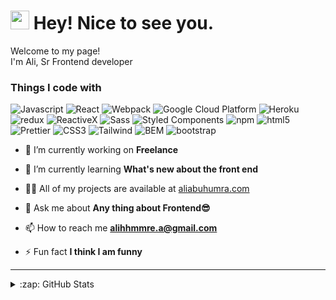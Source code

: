 <h1><img src="https://emojis.slackmojis.com/emojis/images/1531849430/4246/blob-sunglasses.gif?1531849430" width="30"/> Hey! Nice to see you.</h1>

<p>Welcome to my page! </br> I'm Ali, Sr Frontend developer 
<h3>Things I code with</h3>
<p>
  
<p style={'display:grid;'}>
  <img alt="Javascript" src="https://img.shields.io/badge/-Javascript-FCD900?style=flat-square&logo=javascript&logoColor=brown" />
  <img alt="React" src="https://img.shields.io/badge/-React-45b8d8?style=flat-square&logo=react&logoColor=white" />
  <img alt="Webpack" src="https://img.shields.io/badge/-Webpack-8DD6F9?style=flat-square&logo=webpack&logoColor=white" /> 
  <img alt="Google Cloud Platform" src="https://img.shields.io/badge/-Google_Cloud_Platform-1a73e8?style=flat-square&logo=google-cloud&logoColor=white" />
  <img alt="Heroku" src="https://img.shields.io/badge/-Heroku-430098?style=flat-square&logo=heroku&logoColor=white" />
  <img alt="redux" src="https://img.shields.io/badge/-Redux-764ABC?style=flat-square&logo=redux&logoColor=white" />
  <img alt="ReactiveX" src="https://img.shields.io/badge/-RxJs-B7178C?style=flat-square&logo=reactivex&logoColor=white" />
  <img alt="Sass" src="https://img.shields.io/badge/-Sass-CC6699?style=flat-square&logo=sass&logoColor=white" />
  <img alt="Styled Components" src="https://img.shields.io/badge/-Styled_Components-db7092?style=flat-square&logo=styled-components&logoColor=white" />
  <img alt="npm" src="https://img.shields.io/badge/-NPM-CB3837?style=flat-square&logo=npm&logoColor=white" />
  <img alt="html5" src="https://img.shields.io/badge/-HTML5-E34F26?style=flat-square&logo=html5&logoColor=white" />
  <img alt="Prettier" src="https://img.shields.io/badge/-Prettier-F7B93E?style=flat-square&logo=prettier&logoColor=white" />
  <img alt="CSS3" src="https://img.shields.io/badge/-CSS3-430098?style=flat-square&logo=css3&logoColor=white" />
  <img alt="Tailwind" src="https://img.shields.io/badge/-Tailwind-45b8d8?style=flat-square&logo=tailwindcss&logoColor=white" />
  <img alt="BEM" src="https://img.shields.io/badge/-BEM-005555?style=flat-square&logo=bem&logoColor=white" />
  <img alt="bootstrap" src="https://img.shields.io/badge/-Bootstrap-764ABC?style=flat-square&logo=bootstrap&logoColor=white" />
</p>


- 🔭 I’m currently working on **Freelance**

- 🌱 I’m currently learning **What's new about the front end**

- 👨‍💻 All of my projects are available at [aliabuhumra.com](aliabuhumra.com)

- 💬 Ask me about **Any thing about Frontend😎**

- 📫 How to reach me **alihhmmre.a@gmail.com**

- ⚡ Fun fact **I think I am funny**


---
<details>
  <summary>:zap: GitHub Stats</summary>
  
  <img align="center" src="https://github-readme-stats.vercel.app/api?username=aliabuhumra&show_icons=true&locale=en&show_icons=true&hide_border=true&theme=tokyonight" alt="aliabuhumra" />
  
</details> 

